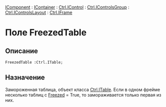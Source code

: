 ﻿---
Link: .Ctrl.IFrame.@FreezedTable
---

[IComponent](topic:Com.Custom.ComClasses.IComponent.Default) :
[IContainer](topic:Com.Custom.ComClasses.IContainer.Default) :
[Ctrl.IControl](topic:Com.Custom.ComClasses.Ctrl.IControl.Default) :
[Ctrl.IControlsGroup](topic:Com.Custom.ComClasses.Ctrl.IControlsGroup.Default) :
[Ctrl.IControlsLayout](topic:Com.Custom.ComClasses.Ctrl.IControlsLayout.Default) :
[Ctrl.IFrame](Default)

# Поле FreezedTable

## Описание

    FreezedTable :Ctrl.ITable;

## Назначение

Замороженная таблица, объект класса [Ctrl.ITable](topic:.Custom.ComClasses.Ctrl.ITable.Default).
Если в одном фрейме несколько таблиц с
[Freezed](topic:.Custom.ComClasses.Ctrl.ITable.Freezed) = True,
то замораживается только первая из них.